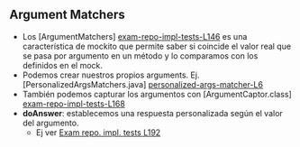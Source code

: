 ## Argument Matchers
- Los [ArgumentMatchers] [exam-repo-impl-tests-L146] es una característica de mockito que permite saber si coincide el valor real que se pasa por argumento en un método y lo comparamos con los definidos en el mock.
- Podemos crear nuestros propios arguments. Ej. [PersonalizedArgsMatchers.java] [personalized-args-matcher-L6]
- También podemos capturar los argumentos con [ArgumentCaptor.class] [exam-repo-impl-tests-L168]
- **doAnswer**: establecemos una respuesta personalizada según el valor del argumento.
    * Ej ver [Exam repo. impl. tests L192][exam-repo-impl-tests-L192]

[exam-repo-impl-tests-L146]:https://github.com/irinacadu/TDD-Course/blob/97739bad76f701e03e730960385f6ce7626e911f/src/test/java/MockitoTests/RepositoriesTests/ExamRepoImplTest.java#L146
[personalized-args-matcher-L6]: https://github.com/irinacadu/TDD-Course/blob/0e0866d9bc86724c85402cef112c943bb3f1a505/src/test/java/GeneralTestResources/ArgsMatchers/PersonalizedArgsMatchers.java#L6
[exam-repo-impl-tests-L168]:https://github.com/irinacadu/TDD-Course/blob/0e0866d9bc86724c85402cef112c943bb3f1a505/src/test/java/MockitoTests/RepositoriesTests/ExamRepoImplTest.java#L168
[exam-repo-impl-tests-L192]:https://github.com/irinacadu/TDD-Course/blob/0e0866d9bc86724c85402cef112c943bb3f1a505/src/test/java/MockitoTests/RepositoriesTests/ExamRepoImplTest.java#L192

